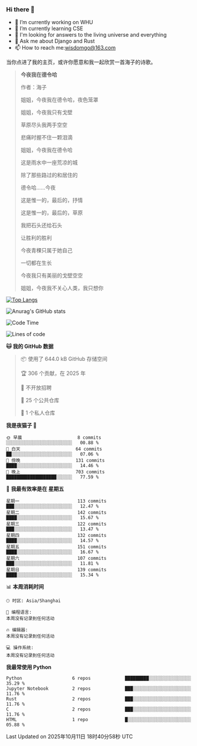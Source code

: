 ### Hi there 👋



- 🔭 I’m currently working on WHU
- 🌱 I’m currently learning CSE
- 🤔 I'm looking for answers to the living universe and everything
- 💬 Ask me about Django and Rust
- 📫 How to reach me:wisdomgo@163.com

当你点进了我的主页，或许你愿意和我一起欣赏一首海子的诗歌。

>**今夜我在德令哈**
>
>作者：海子
>
>姐姐，今夜我在德令哈，夜色笼罩
>
>姐姐，今夜我只有戈壁
>
>草原尽头我两手空空
>
>悲痛时握不住一颗泪滴
>
>姐姐，今夜我在德令哈
>
>这是雨水中一座荒凉的城
>
>除了那些路过的和居住的
>
>德令哈......今夜
>
>这是惟一的，最后的，抒情
>
>这是惟一的，最后的，草原
>
>我把石头还给石头
>
>让胜利的胜利
>
>今夜青稞只属于她自己
>
>一切都在生长
>
>今夜我只有美丽的戈壁空空
>
>姐姐，今夜我不关心人类，我只想你



[![Top Langs](https://github-readme-stats.vercel.app/api/top-langs/?username=wisdomgo&theme=onedark)](https://github.com/anuraghazra/github-readme-stats)

![Anurag's GitHub stats](https://github-readme-stats.vercel.app/api?username=wisdomgo&hide=contribs,stars&theme=synthwave)

<!--START_SECTION:waka-->
![Code Time](http://img.shields.io/badge/Code%20Time-488%20hrs%2033%20mins-blue)

![Lines of code](https://img.shields.io/badge/%E4%BB%8E%E3%80%8CHello%20World%E3%80%8D%E8%B5%B7%E6%88%91%E5%B7%B2%E7%BB%8F%E5%86%99%E4%BA%86-3.5%20million%20%E8%A1%8C%E4%BB%A3%E7%A0%81-blue)

**🐱 我的 GitHub 数据** 

> 📦  使用了 644.0 kB GitHub 存储空间 
 > 
> 🏆 306 个贡献，在 2025 年
 > 
> 🚫 不开放招聘
 > 
> 📜 25 个公共仓库 
 > 
> 🔑 1 个私人仓库 
 > 
**我是夜猫子 🦉** 

```text
🌞 早晨                     8 commits           ░░░░░░░░░░░░░░░░░░░░░░░░░   00.88 % 
🌆 白天                     64 commits          ██░░░░░░░░░░░░░░░░░░░░░░░   07.06 % 
🌃 傍晚                     131 commits         ████░░░░░░░░░░░░░░░░░░░░░   14.46 % 
🌙 晚上                     703 commits         ███████████████████░░░░░░   77.59 % 
```
📅 **我最有效率是在 星期五** 

```text
星期一                      113 commits         ███░░░░░░░░░░░░░░░░░░░░░░   12.47 % 
星期二                      142 commits         ████░░░░░░░░░░░░░░░░░░░░░   15.67 % 
星期三                      122 commits         ███░░░░░░░░░░░░░░░░░░░░░░   13.47 % 
星期四                      132 commits         ████░░░░░░░░░░░░░░░░░░░░░   14.57 % 
星期五                      151 commits         ████░░░░░░░░░░░░░░░░░░░░░   16.67 % 
星期六                      107 commits         ███░░░░░░░░░░░░░░░░░░░░░░   11.81 % 
星期日                      139 commits         ████░░░░░░░░░░░░░░░░░░░░░   15.34 % 
```


📊 **本周消耗时间** 

```text
🕑︎ 时区: Asia/Shanghai

💬 编程语言: 
本周没有记录到任何活动

🔥 编辑器: 
本周没有记录到任何活动

💻 操作系统: 
本周没有记录到任何活动
```

**我最常使用 Python** 

```text
Python                   6 repos             █████████░░░░░░░░░░░░░░░░   35.29 % 
Jupyter Notebook         2 repos             ███░░░░░░░░░░░░░░░░░░░░░░   11.76 % 
Rust                     2 repos             ███░░░░░░░░░░░░░░░░░░░░░░   11.76 % 
C                        2 repos             ███░░░░░░░░░░░░░░░░░░░░░░   11.76 % 
HTML                     1 repo              █░░░░░░░░░░░░░░░░░░░░░░░░   05.88 % 
```




 Last Updated on 2025年10月11日 18时40分58秒 UTC
<!--END_SECTION:waka-->
